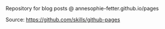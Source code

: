 Repository for blog posts @ annesophie-fetter.github.io/pages

Source: https://github.com/skills/github-pages
